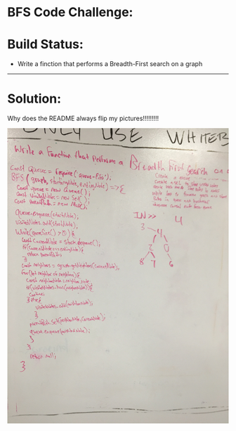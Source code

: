 # BFS Code Challenge:
# Build Status:
- Write a finction that performs a Breadth-First search on a graph
___
# Solution:
Why does the README always flip my pictures!!!!!!!!!

![pic](assets/BFS.JPG)